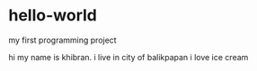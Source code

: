# hello-world
my first programming project

hi my name is khibran. i live in city of balikpapan
i love ice cream
